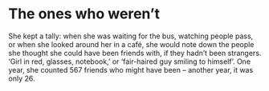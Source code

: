 The ones who weren’t
====================She kept a tally: when she was waiting for the bus, watching people pass, or when she looked around her in a café, she would note down the people she thought she could have been friends with, if they hadn’t been strangers. ‘Girl in red, glasses, notebook,’ or ‘fair-haired guy smiling to himself’. One year, she counted 567 friends who might have been – another year, it was only 26.
